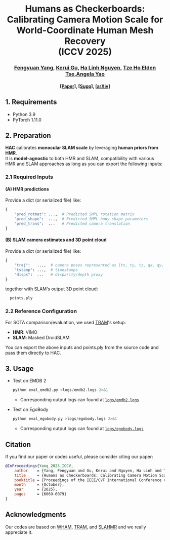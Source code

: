 <div align="center">
  <h1>Humans as Checkerboards: Calibrating Camera Motion Scale for World-Coordinate Human Mesh Recovery  <br> (ICCV 2025)</h1>
</div>

<div align="center">
  <h3><a href=https://martayang.github.io/>Fengyuan Yang</a>, <a href=https://www.comp.nus.edu.sg/~keruigu/>Kerui Gu</a>, <a href=https://www.comp.nus.edu.sg/~hlinhn/> Ha Linh Nguyen</a>, <a href=https://eldentse.github.io/>Tze Ho Elden Tse</a>,<a href=https://www.comp.nus.edu.sg/~ayao/>Angela Yao</a></h3>
</div>

<div align="center">
  <h4> <a href=https://openaccess.thecvf.com/content/ICCV2025/papers/Yang_Humans_as_Checkerboards_Calibrating_Camera_Motion_Scale_for_World-Coordinate_Human_ICCV_2025_paper.pdf>[Paper]</a>, <a href=https://openaccess.thecvf.com/content/ICCV2025/supplemental/Yang_Humans_as_Checkerboards_ICCV_2025_supplemental.zip>[Supp]</a>, <a href=http://arxiv.org/abs/2407.00574>[arXiv]</a></h4>
</div>

## 1. Requirements
* Python 3.9
* PyTorch 1.11.0


## 2. Preparation

**HAC** calibrates **monocular SLAM scale** by leveraging **human priors from HMR**.  
It is **model-agnostic** to both HMR and SLAM, compatibility with various HMR and SLAM approaches as long as you can export the following inputs:

### 2.1 Required Inputs

#### (A) HMR predictions 
Provide a dict (or serialized file) like:
```python
{
    "pred_rotmat": ...,  # Predicted SMPL rotation matrix 
    "pred_shape":  ...,  # Predicted SMPL body shape parameters
    "pred_trans":  ...   # Predicted camera translation
}
```

#### (B) SLAM camera estimates and 3D point cloud
Provide a dict (or serialized file) like:
```python
{
    "traj":   ...,  # camera poses represented as [tx, ty, tz, qx, qy, qz, qw]
    "tstamp": ...,  # timestamps
    "disps":  ...   # disparity/depth proxy
}
```
together with SLAM‘s output 3D point cloud:
```python
  points.ply
```

### 2.2 Reference Configuration

For SOTA comparison/evaluation, we used [TRAM](https://github.com/yufu-wang/tram)'s setup:

* **HMR**: VIMO
* **SLAM**: Masked DroidSLAM

You can export the above inputs and points.ply from the source code and pass them directly to HAC.

## 3. Usage

* Test on EMDB 2
    ```python
    python eval_emdb2.py >logs/emdb2.logs 2>&1 
    ```
    * Corresponding output logs can found at [`logs/emdb2.logs`](logs/emdb2.logs)

* Test on EgoBody
    ```python
    python eval_egobody.py >logs/egobody.logs 2>&1 
    ```
    * Corresponding output logs can found at [`logs/egobody.logs`](logs/egobody.logs)

## Citation

If you find our paper or codes useful, please consider citing our paper:

```bibtex
@InProceedings{Yang_2025_ICCV,
    author    = {Yang, Fengyuan and Gu, Kerui and Nguyen, Ha Linh and Tse, Tze Ho Elden and Yao, Angela},
    title     = {Humans as Checkerboards: Calibrating Camera Motion Scale for World-Coordinate Human Mesh Recovery},
    booktitle = {Proceedings of the IEEE/CVF International Conference on Computer Vision (ICCV)},
    month     = {October},
    year      = {2025},
    pages     = {6069-6079}
}
```

## Acknowledgments

Our codes are based on [WHAM](https://github.com/yohanshin/WHAM), [TRAM](https://github.com/yufu-wang/tram), and [SLAHMR](https://github.com/vye16/slahmr) and we really appreciate it. 
